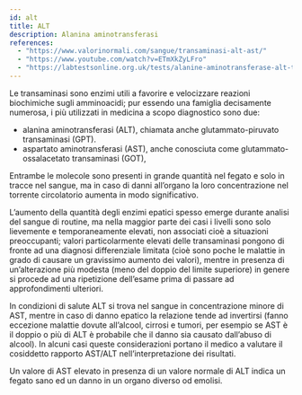 ```yaml
---
id: alt
title: ALT
description: Alanina aminotransferasi
references:
  - "https://www.valorinormali.com/sangue/transaminasi-alt-ast/"
  - "https://www.youtube.com/watch?v=ETmXkZyLFro"
  - "https://labtestsonline.org.uk/tests/alanine-aminotransferase-alt-test"
---
```


Le transaminasi sono enzimi utili a favorire e velocizzare reazioni biochimiche sugli amminoacidi; pur essendo una famiglia decisamente numerosa, i più utilizzati in medicina a scopo diagnostico sono due:

- alanina aminotransferasi (ALT), chiamata anche glutammato-piruvato transaminasi (GPT).
- aspartato aminotransferasi (AST), anche conosciuta come glutammato-ossalacetato transaminasi (GOT),

Entrambe le molecole sono presenti in grande quantità nel fegato e solo in tracce nel sangue, ma in caso di danni all’organo la loro concentrazione nel torrente circolatorio aumenta in modo significativo.

L’aumento della quantità degli enzimi epatici spesso emerge durante analisi del sangue di routine, ma nella maggior parte dei casi i livelli sono solo lievemente e temporaneamente elevati, non associati cioè a situazioni preoccupanti; valori particolarmente elevati delle transaminasi pongono di fronte ad una diagnosi differenziale limitata (cioè sono poche le malattie in grado di causare un gravissimo aumento dei valori), mentre in presenza di un’alterazione più modesta (meno del doppio del limite superiore) in genere si procede ad una ripetizione dell’esame prima di passare ad approfondimenti ulteriori.

In condizioni di salute ALT si trova nel sangue in concentrazione minore di AST, mentre in caso di danno epatico la relazione tende ad invertirsi (fanno eccezione malattie dovute all’alcool, cirrosi e tumori, per esempio se AST è il doppio o più di ALT è probabile che il danno sia causato dall’abuso di alcool). In alcuni casi queste considerazioni portano il medico a valutare il cosiddetto rapporto AST/ALT nell’interpretazione dei risultati.

Un valore di AST elevato in presenza di un valore normale di ALT indica un fegato sano ed un danno in un organo diverso od emolisi.
